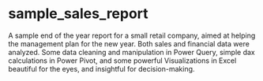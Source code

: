 # sample_sales_report
A sample end of the year report for a small retail company, aimed at helping the management plan for the new year.
Both sales and financial data were analyzed.
Some data cleaning and manipulation in Power Query,
simple dax calculations in Power Pivot,
and some powerful Visualizations in Excel beautiful for the eyes, and insightful for decision-making.
